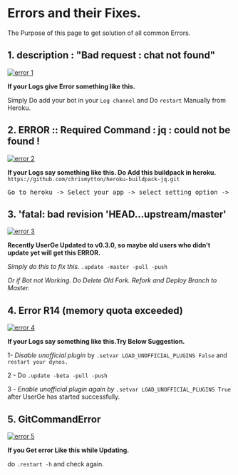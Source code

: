 # Errors and their Fixes.

The Purpose of this page to get solution of all common Errors.

## 1. description : "Bad request : chat not found"

[![error 1](https://telegra.ph/file/1b707364fd2bb0e6a3805.jpg)](https://t.me/usergeot/502028)

**If your Logs give Error something like this.**

Simply Do add your bot in your `Log channel` and Do `restart` Manually from Heroku.

## 2. ERROR :: Required Command : jq : could not be found !

[![error 2](https://telegra.ph/file/28e9365af63d3b509f501.jpg)](https://t.me/usergeot/514541)

**If your Logs say something like this.
Do Add this buildpack in heroku.**
`https://github.com/chrismytton/heroku-buildpack-jq.git`

<pre>Go to heroku -> Select your app -> select setting option -> scroll down -> Click on Add buildpack-> Add THIS link in Bar -> Click on Add -> then Deploy Branch.</pre>

## 3. 'fatal: bad revision 'HEAD...upstream/master'

[![error 3](https://telegra.ph/file/aeda709f622f34ae3802d.jpg)](https://t.me/usergeot/519271)

**Recently UserGe Updated to v0.3.0, so maybe old users who didn't update yet will get this ERROR.**

_Simply do this to fix this._
`.update -master -pull -push`

_Or if Bot not Working. Do Delete Old Fork.
Refork and Deploy Branch to Master._

## 4. Error R14 (memory quota exceeded)

[![error 4](https://telegra.ph/file/d5f90faff504b334e541f.jpg)](https://t.me/usergeot/599155)

**If your Logs say something like this.Try Below Suggestion.**

1- _Disable unofficial plugin_ by `.setvar LOAD_UNOFFICIAL_PLUGINS False` and `restart your dynos.`

2 - Do `.update -beta -pull -push`

3 - _Enable unofficial plugin again by_ `.setvar LOAD_UNOFFICIAL_PLUGINS True`
after UserGe has started successfully.
## 5. GitCommandError

[![error 5](https://telegra.ph/file/1a286bbd6284f71abfed4.jpg)](https://t.me/usergeot/539484)

**If you Get error Like this while Updating.**

do `.restart -h` and check again.
